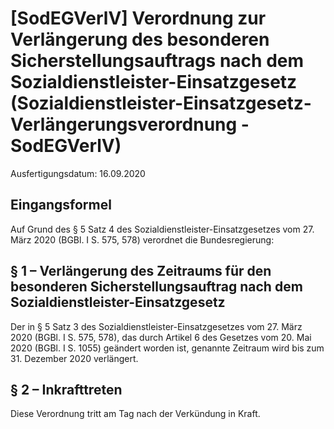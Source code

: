 # [SodEGVerlV] Verordnung zur Verlängerung des besonderen Sicherstellungsauftrags nach dem Sozialdienstleister-Einsatzgesetz  (Sozialdienstleister-Einsatzgesetz-Verlängerungsverordnung - SodEGVerlV)

Ausfertigungsdatum: 16.09.2020

 

## Eingangsformel

Auf Grund des § 5 Satz 4 des Sozialdienstleister-Einsatzgesetzes vom 27. März 2020 (BGBl. I S. 575, 578) verordnet die Bundesregierung:


## § 1 – Verlängerung des Zeitraums für den besonderen Sicherstellungsauftrag nach dem Sozialdienstleister-Einsatzgesetz

Der in § 5 Satz 3 des Sozialdienstleister-Einsatzgesetzes vom 27. März 2020 (BGBl. I S. 575, 578), das durch Artikel 6 des Gesetzes vom 20. Mai 2020 (BGBl. I S. 1055) geändert worden ist, genannte Zeitraum wird bis zum 31. Dezember 2020 verlängert.


## § 2 – Inkrafttreten

Diese Verordnung tritt am Tag nach der Verkündung in Kraft.
